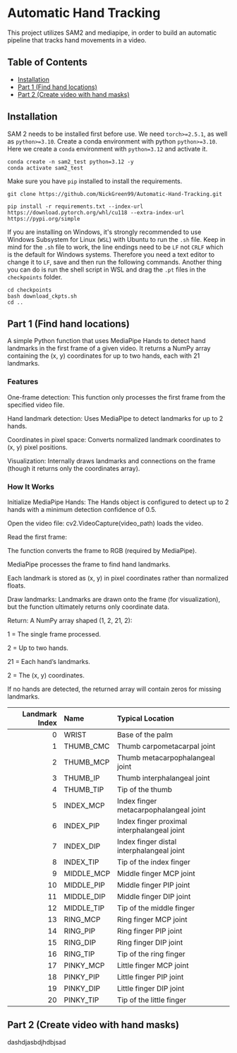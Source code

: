 # Automatic Hand Tracking

This project utilizes SAM2 and mediapipe, in order to build an automatic pipeline that tracks hand movements in a video.

## Table of Contents

- [Installation](#installation)
- [Part 1 (Find hand locations)](#part-1-find-hand-locations)
- [Part 2 (Create video with hand masks)](#part-2-create-video-with-hand-masks)

## Installation
SAM 2 needs to be installed first before use. We need `torch>=2.5.1`, as well as `python>=3.10`. Create a conda environment with python `python>=3.10`. Here we create a `conda` environment with `python=3.12` and activate it.

```shell
conda create -n sam2_test python=3.12 -y
conda activate sam2_test
```

Make sure you have `pip` installed to install the requirements.

```shell
git clone https://github.com/NickGreen99/Automatic-Hand-Tracking.git

pip install -r requirements.txt --index-url https://download.pytorch.org/whl/cu118 --extra-index-url https://pypi.org/simple
```

If you are installing on Windows, it's strongly recommended to use Windows Subsystem for Linux (`WSL`) with Ubuntu to run the `.sh` file. Keep in mind for the `.sh` file to work, the line endings need to be `LF` not `CRLF` which is the default for Windows systems. Therefore you need a text editor to change it to `LF`, save and then run the following commands. Another thing you can do is run the shell script in WSL and drag the `.pt` files in the `checkpoints` folder.

```shell
cd checkpoints
bash download_ckpts.sh
cd ..
```

## Part 1 (Find hand locations)

A simple Python function that uses MediaPipe Hands to detect hand landmarks in the first frame of a given video. It returns a NumPy array containing the (x, y) coordinates for up to two hands, each with 21 landmarks.

### Features

One-frame detection: This function only processes the first frame from the specified video file.

Hand landmark detection: Uses MediaPipe to detect landmarks for up to 2 hands.

Coordinates in pixel space: Converts normalized landmark coordinates to (x, y) pixel positions.

Visualization: Internally draws landmarks and connections on the frame (though it returns only the coordinates array).

### How It Works

Initialize MediaPipe Hands: The Hands object is configured to detect up to 2 hands with a minimum detection confidence of 0.5.

Open the video file: cv2.VideoCapture(video_path) loads the video.

Read the first frame:

The function converts the frame to RGB (required by MediaPipe).

MediaPipe processes the frame to find hand landmarks.

Each landmark is stored as (x, y) in pixel coordinates rather than normalized floats.

Draw landmarks: Landmarks are drawn onto the frame (for visualization), but the function ultimately returns only coordinate data.

Return: A NumPy array shaped (1, 2, 21, 2):

1 = The single frame processed.

2 = Up to two hands.

21 = Each hand’s landmarks.

2 = The (x, y) coordinates.

If no hands are detected, the returned array will contain zeros for missing landmarks.

| Landmark Index | Name       | Typical Location                           |
|---------------:|:-----------|:-------------------------------------------|
| 0             | WRIST      | Base of the palm                           |
| 1             | THUMB_CMC  | Thumb carpometacarpal joint                |
| 2             | THUMB_MCP  | Thumb metacarpophalangeal joint            |
| 3             | THUMB_IP   | Thumb interphalangeal joint                |
| 4             | THUMB_TIP  | Tip of the thumb                           |
| 5             | INDEX_MCP  | Index finger metacarpophalangeal joint     |
| 6             | INDEX_PIP  | Index finger proximal interphalangeal joint|
| 7             | INDEX_DIP  | Index finger distal interphalangeal joint  |
| 8             | INDEX_TIP  | Tip of the index finger                    |
| 9             | MIDDLE_MCP | Middle finger MCP joint                    |
| 10            | MIDDLE_PIP | Middle finger PIP joint                    |
| 11            | MIDDLE_DIP | Middle finger DIP joint                    |
| 12            | MIDDLE_TIP | Tip of the middle finger                   |
| 13            | RING_MCP   | Ring finger MCP joint                      |
| 14            | RING_PIP   | Ring finger PIP joint                      |
| 15            | RING_DIP   | Ring finger DIP joint                      |
| 16            | RING_TIP   | Tip of the ring finger                     |
| 17            | PINKY_MCP  | Little finger MCP joint                    |
| 18            | PINKY_PIP  | Little finger PIP joint                    |
| 19            | PINKY_DIP  | Little finger DIP joint                    |
| 20            | PINKY_TIP  | Tip of the little finger                   |


## Part 2 (Create video with hand masks)
dashdjasbdjhdbjsad


